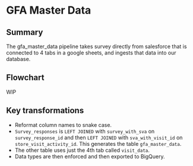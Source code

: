 # GFA Master Data

## Summary
The gfa_master_data pipeline takes survey directly from salesforce that is connected to 4 tabs in a google sheets, and ingests that data into our database.

## Flowchart
WIP

## Key transformations

- Reformat column names to snake case.
- `Survey_responses` is `LEFT JOINED` with `survey_with_sva` on `survey_response_id` and then `LEFT JOINED` with `sva_with_visit_id` on `store_visit_activity_id`. This generates the table `gfa_master_data`.
- The other table uses just the 4th tab called `visit_data`.
- Data types are then enforced and then exported to BigQuery.
